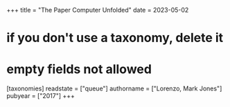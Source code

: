 +++
title = "The Paper Computer Unfolded"
date = 2023-05-02
# if you don't use a taxonomy, delete it
# empty fields not allowed
[taxonomies]
  readstate = ["queue"]
  authorname = ["Lorenzo, Mark Jones"]
  pubyear = ["2017"]
+++

